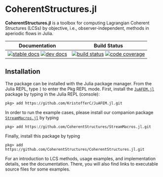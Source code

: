 # CoherentStructures.jl

**CoherentStructures.jl** is a toolbox for computing Lagrangian Coherent Structures
(LCSs) by objective, i.e., observer-independent, methods in aperiodic flows in
Julia.

| **Documentation**                                                               | **Build Status**                                                                                |
|:-------------------------------------------------------------------------------:|:-----------------------------------------------------------------------------------------------:|
| [![stable docs][docs-stable-img]][docs-stable-url] [![dev docs][docs-dev-img]][docs-dev-url] | [![build status][build-img]][build-url] [![code coverage][codecov-img]][codecov-url] |

## Installation

The package can be installed with the Julia package manager.
From the Julia REPL, type `]` to enter the Pkg REPL mode.
First, install the [`JuAFEM.jl`](https://github.com/KristofferC/JuAFEM.jl) package by typing in the Julia REPL (console):

    pkg> add https://github.com/KristofferC/JuAFEM.jl.git

In order to run the example cases, please install our companion package
[`StreamMacros.jl`](https://github.com/CoherentStructures/StreamMacros.jl) by typing

    pkg> add https://github.com/CoherentStructures/StreamMacros.jl.git

Finally, install this package by typing

    pkg> add https://github.com/CoherentStructures/CoherentStructures.jl.git

For an introduction to LCS methods, usage examples, and implementation details,
see the documentation. There, you will also find links to executable source
files for some examples.

[docs-dev-img]: https://img.shields.io/badge/docs-dev-blue.svg
[docs-dev-url]: https://coherentstructures.github.io/CoherentStructures.jl/dev

[docs-stable-img]: https://img.shields.io/badge/docs-stable-blue.svg
[docs-stable-url]: https://coherentstructures.github.io/CoherentStructures.jl/stable

[build-img]: https://github.com/CoherentStructures/CoherentStructures.jl/workflows/CI/badge.svg
[build-url]: https://github.com/CoherentStructures/CoherentStructures.jl/actions?query=workflow%3ACI

[codecov-img]: http://codecov.io/github/CoherentStructures/CoherentStructures.jl/coverage.svg?branch=master
[codecov-url]: http://codecov.io/github/CoherentStructures/CoherentStructures.jl?branch=master
